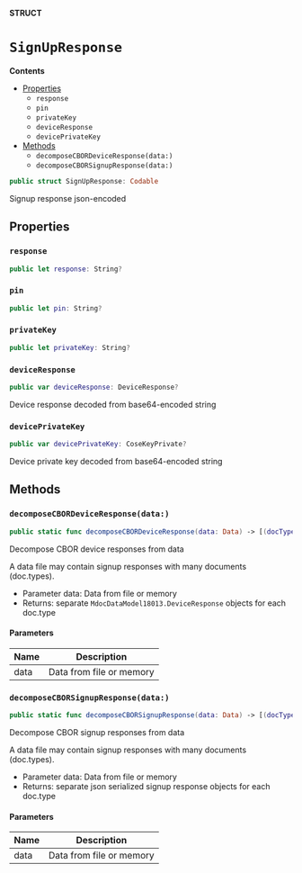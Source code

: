 **STRUCT**

# `SignUpResponse`

**Contents**

- [Properties](#properties)
  - `response`
  - `pin`
  - `privateKey`
  - `deviceResponse`
  - `devicePrivateKey`
- [Methods](#methods)
  - `decomposeCBORDeviceResponse(data:)`
  - `decomposeCBORSignupResponse(data:)`

```swift
public struct SignUpResponse: Codable
```

Signup response json-encoded

## Properties
### `response`

```swift
public let response: String?
```

### `pin`

```swift
public let pin: String?
```

### `privateKey`

```swift
public let privateKey: String?
```

### `deviceResponse`

```swift
public var deviceResponse: DeviceResponse?
```

Device response decoded from base64-encoded string

### `devicePrivateKey`

```swift
public var devicePrivateKey: CoseKeyPrivate?
```

Device private key decoded from base64-encoded string

## Methods
### `decomposeCBORDeviceResponse(data:)`

```swift
public static func decomposeCBORDeviceResponse(data: Data) -> [(docType: String, dr: MdocDataModel18013.DeviceResponse)]?
```

Decompose CBOR device responses from data

A data file may contain signup responses with many documents (doc.types).
- Parameter data: Data from file or memory
- Returns:  separate ``MdocDataModel18013.DeviceResponse`` objects for each doc.type

#### Parameters

| Name | Description |
| ---- | ----------- |
| data | Data from file or memory |

### `decomposeCBORSignupResponse(data:)`

```swift
public static func decomposeCBORSignupResponse(data: Data) -> [(docType: String, jsonData: Data)]?
```

Decompose CBOR signup responses from data

A data file may contain signup responses with many documents (doc.types).
- Parameter data: Data from file or memory
- Returns:  separate json serialized signup response objects for each doc.type

#### Parameters

| Name | Description |
| ---- | ----------- |
| data | Data from file or memory |